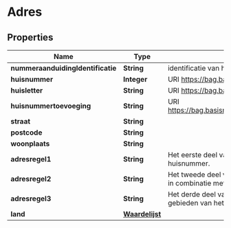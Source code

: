 # Adres

## Properties
Name | Type | Description | Notes
------------ | ------------- | ------------- | -------------
**nummeraanduidingIdentificatie** | **String** | identificatie van het adres in het geval dit adres in BAG geregistreerd is. |  [optional]
**huisnummer** | **Integer** | URI https://bag.basisregistraties.overheid.nl/doc/begrip/Huisnummer |  [optional]
**huisletter** | **String** | URI https://bag.basisregistraties.overheid.nl/doc/begrip/Huisletter |  [optional]
**huisnummertoevoeging** | **String** | URI https://bag.basisregistraties.overheid.nl/doc/begrip/Huisnummertoevoeging |  [optional]
**straat** | **String** |  |  [optional]
**postcode** | **String** |  |  [optional]
**woonplaats** | **String** |  |  [optional]
**adresregel1** | **String** | Het eerste deel van een adres is een combinatie van de straat en huisnummer. |  [optional]
**adresregel2** | **String** | Het tweede deel van een adres is een combinatie van woonplaats eventueel in combinatie met de postcode |  [optional]
**adresregel3** | **String** | Het derde deel van een adres is optioneel een of meer geografische gebieden van het adres in het buitenland |  [optional]
**land** | [**Waardelijst**](Waardelijst.md) |  |  [optional]
